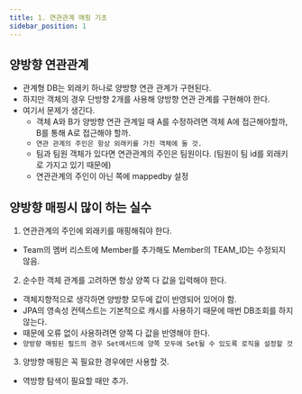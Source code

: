 ```yaml
---
title: 1. 연관관계 매핑 기초
sidebar_position: 1
---
```

## 양방향 연관관계

- 관계형 DB는 외래키 하나로 양방향 연관 관계가 구현된다.
- 하지만 객체의 경우 단방향 2개를 사용해 양방향 연관 관계를 구현해야 한다.
- 여기서 문제가 생긴다.
  - 객체 A와 B가 양방향 연관 관계일 때 A를 수정하려면 객체 A에 접근해야할까, B를 통해 A로 접근해야 할까.
  - `연관 관계의 주인은 항상 외래키를 가진 객체에 둘 것.`
  - 팀과 팀원 객체가 있다면 연관관계의 주인은 팀원이다. (팀원이 팀 id를 외래키로 가지고 있기 때문에)
  - 연관관계의 주인이 아닌 쪽에 mappedby 설정





## 양방향 매핑시 많이 하는 실수

1. 연관관계의 주인에 외래키를 매핑해줘야 한다.
  - Team의 멤버 리스트에 Member를 추가해도 Member의 TEAM_ID는 수정되지 않음.
2. 순수한 객체 관계를 고려하면 항상 양쪽 다 값을 입력해야 한다.
  - 객체지향적으로 생각하면 양방향 모두에 값이 반영되어 있어야 함.
  - JPA의 영속성 컨텍스트는 기본적으로 캐시를 사용하기 때문에 매번 DB조회를 하지 않는다.
  - 때문에 오류 없이 사용하려면 양쪽 다 값을 반영해야 한다.
  - `양방향 매핑된 필드의 경우 Set메서드에 양쪽 모두에 Set될 수 있도록 로직을 설정할 것`
3. 양방향 매핑은 꼭 필요한 경우에만 사용할 것.
  - 역방향 탐색이 필요할 때만 추가.

